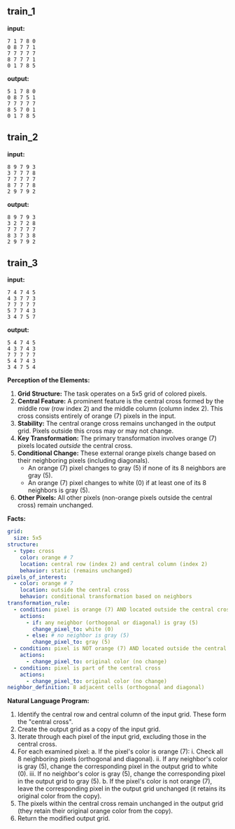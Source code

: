 
## train_1

**input:**
```
7 1 7 8 0
0 8 7 7 1
7 7 7 7 7
8 7 7 7 1
0 1 7 8 5
```


**output:**
```
5 1 7 8 0
0 8 7 5 1
7 7 7 7 7
8 5 7 0 1
0 1 7 8 5
```


## train_2

**input:**
```
8 9 7 9 3
3 7 7 7 8
7 7 7 7 7
8 7 7 7 8
2 9 7 9 2
```


**output:**
```
8 9 7 9 3
3 2 7 2 8
7 7 7 7 7
8 3 7 3 8
2 9 7 9 2
```


## train_3

**input:**
```
7 4 7 4 5
4 3 7 7 3
7 7 7 7 7
5 7 7 4 3
3 4 7 5 7
```


**output:**
```
5 4 7 4 5
4 3 7 4 3
7 7 7 7 7
5 4 7 4 3
3 4 7 5 4
```

**Perception of the Elements:**

1.  **Grid Structure:** The task operates on a 5x5 grid of colored pixels.
2.  **Central Feature:** A prominent feature is the central cross formed by the middle row (row index 2) and the middle column (column index 2). This cross consists entirely of orange (7) pixels in the input.
3.  **Stability:** The central orange cross remains unchanged in the output grid. Pixels outside this cross may or may not change.
4.  **Key Transformation:** The primary transformation involves orange (7) pixels located *outside* the central cross.
5.  **Conditional Change:** These external orange pixels change based on their neighboring pixels (including diagonals).
    *   An orange (7) pixel changes to gray (5) if none of its 8 neighbors are gray (5).
    *   An orange (7) pixel changes to white (0) if at least one of its 8 neighbors is gray (5).
6.  **Other Pixels:** All other pixels (non-orange pixels outside the central cross) remain unchanged.

**Facts:**


```yaml
grid:
  size: 5x5
structure:
  - type: cross
    color: orange # 7
    location: central row (index 2) and central column (index 2)
    behavior: static (remains unchanged)
pixels_of_interest:
  - color: orange # 7
    location: outside the central cross
    behavior: conditional transformation based on neighbors
transformation_rule:
  - condition: pixel is orange (7) AND located outside the central cross
    actions:
      - if: any neighbor (orthogonal or diagonal) is gray (5)
        change_pixel_to: white (0)
      - else: # no neighbor is gray (5)
        change_pixel_to: gray (5)
  - condition: pixel is NOT orange (7) AND located outside the central cross
    actions:
      - change_pixel_to: original color (no change)
  - condition: pixel is part of the central cross
    actions:
      - change_pixel_to: original color (no change)
neighbor_definition: 8 adjacent cells (orthogonal and diagonal)
```


**Natural Language Program:**

1.  Identify the central row and central column of the input grid. These form the "central cross".
2.  Create the output grid as a copy of the input grid.
3.  Iterate through each pixel of the input grid, excluding those in the central cross.
4.  For each examined pixel:
    a.  If the pixel's color is orange (7):
        i.  Check all 8 neighboring pixels (orthogonal and diagonal).
        ii. If any neighbor's color is gray (5), change the corresponding pixel in the output grid to white (0).
        iii. If no neighbor's color is gray (5), change the corresponding pixel in the output grid to gray (5).
    b.  If the pixel's color is not orange (7), leave the corresponding pixel in the output grid unchanged (it retains its original color from the copy).
5.  The pixels within the central cross remain unchanged in the output grid (they retain their original orange color from the copy).
6.  Return the modified output grid.
